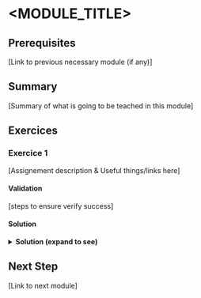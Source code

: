 # <MODULE_TITLE>

## Prerequisites

[Link to previous necessary module (if any)]

## Summary
[Summary of what is going to be teached in this module]

## <CONTENT>

### <SUB-CONTENT-1>

### <SUB-CONTENT-2>

## Exercices

### Exercice 1

[Assignement description & Useful things/links here]

#### Validation

[steps to ensure verify success]

#### Solution

<details>
<summary><strong>Solution (expand to see)</strong></summary>
<p>
    [solution]
</p>
</details>


## Next Step

[Link to next module]
